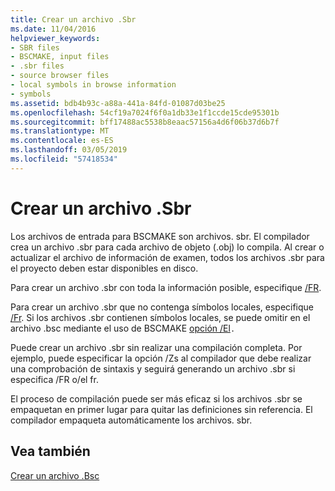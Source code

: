```yaml
---
title: Crear un archivo .Sbr
ms.date: 11/04/2016
helpviewer_keywords:
- SBR files
- BSCMAKE, input files
- .sbr files
- source browser files
- local symbols in browse information
- symbols
ms.assetid: bdb4b93c-a88a-441a-84fd-01087d03be25
ms.openlocfilehash: 54cf19a7024f6f0a1db33e1f1ccde15cde95301b
ms.sourcegitcommit: bff17488ac5538b8eaac57156a4d6f06b37d6b7f
ms.translationtype: MT
ms.contentlocale: es-ES
ms.lasthandoff: 03/05/2019
ms.locfileid: "57418534"
---
```

# <a name="creating-an-sbr-file"></a>Crear un archivo .Sbr

Los archivos de entrada para BSCMAKE son archivos. sbr. El compilador crea un archivo .sbr para cada archivo de objeto (.obj) lo compila. Al crear o actualizar el archivo de información de examen, todos los archivos .sbr para el proyecto deben estar disponibles en disco.

Para crear un archivo .sbr con toda la información posible, especifique [/FR](../../build/reference/fr-fr-create-dot-sbr-file.md).

Para crear un archivo .sbr que no contenga símbolos locales, especifique [/Fr](../../build/reference/fr-fr-create-dot-sbr-file.md). Si los archivos .sbr contienen símbolos locales, se puede omitir en el archivo .bsc mediante el uso de BSCMAKE [opción /El](../../build/reference/bscmake-options.md)`.`

Puede crear un archivo .sbr sin realizar una compilación completa. Por ejemplo, puede especificar la opción /Zs al compilador que debe realizar una comprobación de sintaxis y seguirá generando un archivo .sbr si especifica /FR o/el fr.

El proceso de compilación puede ser más eficaz si los archivos .sbr se empaquetan en primer lugar para quitar las definiciones sin referencia. El compilador empaqueta automáticamente los archivos. sbr.

## <a name="see-also"></a>Vea también

[Crear un archivo .Bsc](../../build/reference/building-a-dot-bsc-file.md)

